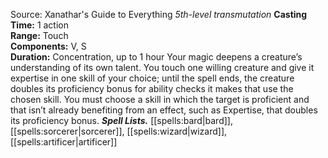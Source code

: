 Source: Xanathar's Guide to Everything
*5th-level transmutation*
**Casting Time:** 1 action  
**Range:** Touch  
**Components:** V, S  
**Duration:** Concentration, up to 1 hour
Your magic deepens a creature’s understanding of its own talent. You touch one willing creature and give it expertise in one skill of your choice; until the spell ends, the creature doubles its proficiency bonus for ability checks it makes that use the chosen skill.
You must choose a skill in which the target is proficient and that isn’t already benefiting from an effect, such as Expertise, that doubles its proficiency bonus.
***Spell Lists.*** [[spells:bard|bard]], [[spells:sorcerer|sorcerer]], [[spells:wizard|wizard]], [[spells:artificer|artificer]]